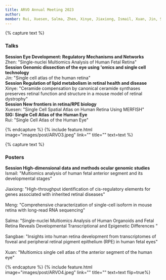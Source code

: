 ```yaml
---
title: ARVO Annual Meeting 2023
author: 
member: Rui, Xuesen, Salma, Zhen, Xinye, Jiaxiong, Ismail, Xuan, Jin, Sangbae, Meng
---
```

{% capture text %} 
### Talks
<b>Session Eye Development: Regulatory Mechanisms and Networks</b>
<br>Zhen: "Single-nuclei Multiomics Analysis of Human Fetal Retina" <br>
<b>Session Genomic dissection of the eye using 'omics and single cell technology</b>
<br>Jin: "Single cell atlas of the human retina" <br>
<b>Session Regulation of lipid metabolism in retinal health and disease</b>
<br>Xinye: "Ceramide compensation by canonical ceramide synthases preserves retinal function and structure in a mouse model of retinal dystrophy" <br>
<b>Session New frontiers in retina/RPE biology</b>
<br>Xuesen: "Single Cell Spatial Atlas on Human Retina Using MERFISH" <br>
<b>SIG: Single Cell Atlas of the Human Eye</b>
<br>Rui: "Single Cell Atlas of the Human Eye"

{% endcapture %}
{% include feature.html image="images/post/ARVO3.jpeg" link="" title="" text=text %}

{% capture text %} 
### Posters
<b>Session High-dimensional data and methods ocular genomic studies</b>
<br>Ismail: "Multiomics analysis of human fetal anterior segment and its developmental stages"<br>
<br>Jiaxiong: "High-throughput identification of cis-regulatory elements for genes associated with inherited retinal diseases"<br>
<br>Meng: "Comprehensive characterization of single-cell isoform in mouse retina with long-read RNA sequencing"<br>
<br>Salma: "Single-nuclei Multiomics Analysis of Human Organoids and Fetal Retina Reveals Developmental Transcriptional and Epigenetic Differences "<br>
<br>Sangbae: "Insights into human retina development from transcriptomes of foveal and peripheral retinal pigment epithelium (RPE) in human fetal eyes"<br>
<br>Xuan: "Multiomics single cell atlas of the anterior segment of the human eye"

{% endcapture %}
{% include feature.html image="images/post/ARVO4.jpeg" link="" title="" text=text flip=true%}
